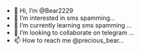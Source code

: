 - 👋 Hi, I’m @Bear2229
- 👀 I’m interested in sms spamming...
- 🌱 I’m currently learning sms spamming  ...
- 💞️ I’m looking to collaborate on telegram ...
- 📫 How to reach me @precious_bear...

<!---
Bear2229/Bear2229 is a ✨ special ✨ repository because its `README.md` (this file) appears on your GitHub profile.
You can click the Preview link to take a look at your changes.
--->
